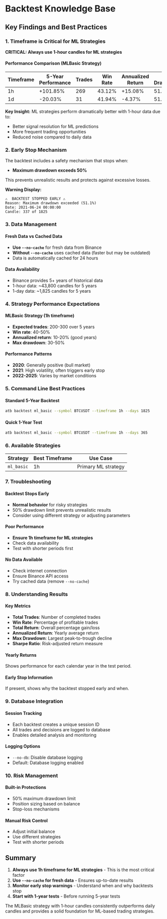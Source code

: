 # Backtest Knowledge Base

## Key Findings and Best Practices

### 1. Timeframe is Critical for ML Strategies

**CRITICAL: Always use 1-hour candles for ML strategies**

#### Performance Comparison (MLBasic Strategy)

| Timeframe | 5-Year Performance | Trades | Win Rate | Annualized Return | Max Drawdown |
|-----------|-------------------|--------|----------|-------------------|--------------|
| 1h        | +101.85%         | 269    | 43.12%   | +15.08%          | 51.69%       |
| 1d        | -20.03%          | 31     | 41.94%   | -4.37%           | 51.13%       |

**Key Insight:** ML strategies perform dramatically better with 1-hour data due to:
- Better signal resolution for ML predictions
- More frequent trading opportunities
- Reduced noise compared to daily data

### 2. Early Stop Mechanism

The backtest includes a safety mechanism that stops when:
- **Maximum drawdown exceeds 50%**

This prevents unrealistic results and protects against excessive losses.

**Warning Display:**
```
⚠️  BACKTEST STOPPED EARLY ⚠️
Reason: Maximum drawdown exceeded (51.1%)
Date: 2021-06-24 00:00:00
Candle: 337 of 1825
```

### 3. Data Management

#### Fresh Data vs Cached Data
- **Use `--no-cache`** for fresh data from Binance
- **Without `--no-cache`** uses cached data (faster but may be outdated)
- Data is automatically cached for 24 hours

#### Data Availability
- Binance provides 5+ years of historical data
- 1-hour data: ~43,800 candles for 5 years
- 1-day data: ~1,825 candles for 5 years

### 4. Strategy Performance Expectations

#### MLBasic Strategy (1h timeframe)
- **Expected trades**: 200-300 over 5 years
- **Win rate**: 40-50%
- **Annualized return**: 10-20% (good years)
- **Max drawdown**: 30-50%

#### Performance Patterns
- **2020**: Generally positive (bull market)
- **2021**: High volatility, often triggers early stop
- **2022-2025**: Varies by market conditions

### 5. Command Line Best Practices

#### Standard 5-Year Backtest
```bash
atb backtest ml_basic --symbol BTCUSDT --timeframe 1h --days 1825
```

#### Quick 1-Year Test
```bash
atb backtest ml_basic --symbol BTCUSDT --timeframe 1h --days 365
```

### 6. Available Strategies

| Strategy | Best Timeframe | Use Case |
|----------|----------------|----------|
| `ml_basic` | 1h | Primary ML strategy |

### 7. Troubleshooting

#### Backtest Stops Early
- **Normal behavior** for risky strategies
- 50% drawdown limit prevents unrealistic results
- Consider using different strategy or adjusting parameters

#### Poor Performance
- **Ensure 1h timeframe for ML strategies**
- Check data availability
- Test with shorter periods first

#### No Data Available
- Check internet connection
- Ensure Binance API access
- Try cached data (remove `--no-cache`)

### 8. Understanding Results

#### Key Metrics
- **Total Trades**: Number of completed trades
- **Win Rate**: Percentage of profitable trades
- **Total Return**: Overall percentage gain/loss
- **Annualized Return**: Yearly average return
- **Max Drawdown**: Largest peak-to-trough decline
- **Sharpe Ratio**: Risk-adjusted return measure

#### Yearly Returns
Shows performance for each calendar year in the test period.

#### Early Stop Information
If present, shows why the backtest stopped early and when.

### 9. Database Integration

#### Session Tracking
- Each backtest creates a unique session ID
- All trades and decisions are logged to database
- Enables detailed analysis and monitoring

#### Logging Options
- `--no-db`: Disable database logging
- Default: Database logging enabled

### 10. Risk Management

#### Built-in Protections
- 50% maximum drawdown limit
- Position sizing based on balance
- Stop-loss mechanisms

#### Manual Risk Control
- Adjust initial balance
- Use different strategies
- Test with shorter periods

## Summary

1. **Always use 1h timeframe for ML strategies** - This is the most critical factor
2. **Use `--no-cache` for fresh data** - Ensures up-to-date results
3. **Monitor early stop warnings** - Understand when and why backtests stop
4. **Start with 1-year tests** - Before running 5-year tests

The MLBasic strategy with 1-hour candles consistently outperforms daily candles and provides a solid foundation for ML-based trading strategies.
